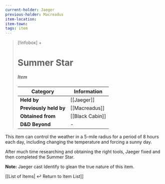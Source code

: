 ```yaml
---
current-holder: Jaeger
previous-holder: Macreadus
item-location:
item-town:
tags: item
---
```


> [!infobox] +
> # Summer Star
> ##### Item
> | Category | Information |
> | ---- | ---- |
> | **Held by** | [[Jaeger]] |
> | **Previously held by** | [[Macreadus]] |
> | **Obtained from** | [[Black Cabin]] |
> | **D&D Beyond** | - |

This item can control the weather in a 5-mile radius for a period of 8 hours each day, including changing the temperature and forcing a sunny day.

After much time researching and obtaining the right tools, Jaeger fixed and then completed the Summer Star.

**Note:** Jaeger cast Identify to glean the true nature of this item.

[[List of Items| ↩️ Return to Item List]]